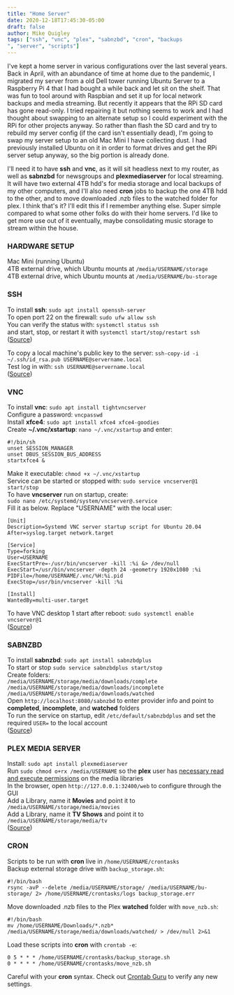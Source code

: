 ```yaml
---
title: "Home Server"
date: 2020-12-18T17:45:30-05:00
draft: false
author: Mike Quigley
tags: ["ssh", "vnc", "plex", "sabnzbd", "cron", "backups
", "server", "scripts"]
---
```


I've kept a home server in various configurations over the last several years. Back in April, with an abundance of time at home due to the pandemic, I migrated my server from a old Dell tower running Ubuntu Server to a Raspberry Pi 4 that I had bought a while back and let sit on the shelf. That was fun to tool around with Raspbian and set it up for local network backups and media streaming. But recently it appears that the RPi SD card has gone read-only. I tried repairing it but nothing seems to work and I had thought about swapping to an alternate setup so I could experiment with the RPi for other projects anyway. So rather than flash the SD card and try to rebuild my server config (if the card isn't essentially dead), I'm going to swap my server setup to an old Mac Mini I have collecting dust. I had previously installed Ubuntu on it in order to format drives and get the RPi server setup anyway, so the big portion is already done. 

I'll need it to have **ssh** and **vnc**, as it will sit headless next to my router, as well as **sabnzbd** for newsgroups and **plexmediaserver** for local streaming. It will have two external 4TB hdd's for media storage and local backups of my other computers, and I'll also need **cron** jobs to backup the one 4TB hdd to the other, and to move downloaded .nzb files to the watched folder for plex. I think that's it? I'll edit this if I remember anything else. Super simple compared to what some other folks do with their home servers. I'd like to get more use out of it eventually, maybe consolidating music storage to stream within the house.

### HARDWARE SETUP
Mac Mini (running Ubuntu)  
4TB external drive, which Ubuntu mounts at `/media/USERNAME/storage`  
4TB external drive, which Ubuntu mounts at `/media/USERNAME/bu-storage`  

### SSH
To install **ssh**: `sudo apt install openssh-server`  
To open port 22 on the firewall: `sudo ufw allow ssh`  
You can verify the status with: `systemctl status ssh`  
and start, stop, or restart it with `systemctl start/stop/restart ssh`  
([Source](https://linuxconfig.org/ubuntu-20-04-ssh-server))

To copy a local machine's public key to the server: `ssh-copy-id -i ~/.ssh/id_rsa.pub USERNAME@servername.local`  
Test log in with: `ssh USERNAME@servername.local`  
([Source](https://linuxconfig.org/how-to-generate-and-manage-ssh-keys-on-linux))

### VNC
To install **vnc**: `sudo apt install tightvncserver`  
Configure a password: `vncpasswd`  
Install **xfce4**: `sudo apt install xfce4 xfce4-goodies`  
Create **~/.vnc/xstartup**: `nano ~/.vnc/xstartup` and enter:
```
#!/bin/sh
unset SESSION_MANAGER
unset DBUS_SESSION_BUS_ADDRESS
startxfce4 &
```
Make it executable: `chmod +x ~/.vnc/xstartup`  
Service can be started or stopped with: `sudo service vncserver@1 start/stop`  
To have **vncserver** run on startup, create:  
`sudo nano /etc/systemd/system/vncserver@.service`  
Fill it as below. Replace "USERNAME" with the local user:
```
[Unit]
Description=Systemd VNC server startup script for Ubuntu 20.04
After=syslog.target network.target

[Service]
Type=forking
User=USERNAME
ExecStartPre=-/usr/bin/vncserver -kill :%i &> /dev/null
ExecStart=/usr/bin/vncserver -depth 24 -geometry 1920x1080 :%i
PIDFile=/home/USERNAME/.vnc/%H:%i.pid
ExecStop=/usr/bin/vncserver -kill :%i

[Install]
WantedBy=multi-user.target
```
To have VNC desktop 1 start after reboot: `sudo systemctl enable vncserver@1`  
([Source](https://linuxconfig.org/vnc-server-on-ubuntu-20-04-focal-fossa-linux))

### SABNZBD
To install **sabnzbd**: `sudo apt install sabnzbdplus`  
To start or stop `sudo service sabnzbdplus start/stop`  
Create folders:  
`/media/USERNAME/storage/media/downloads/complete`  
`/media/USERNAME/storage/media/downloads/incomplete`  
`/media/USERNAME/storage/media/downloads/watched`  
Open `http://localhost:8080/sabnzbd` to enter provider info and point to **completed**, **incomplete**, and **watched** folders  
To run the service on startup, edit `/etc/default/sabnzbdplus` and set the required `USER=` to
the local account  
([Source](https://sabnzbd.org/wiki/installation/install-ubuntu-repo))  

### PLEX MEDIA SERVER

Install: `sudo apt install plexmediaserver`  
Run `sudo chmod o+rx /media/USERNAME` so the **plex** user has [necessary read and execute permissions](https://support.plex.tv/articles/201543057-why-is-some-of-my-content-not-found/) on the media libraries  
In the browser, open `http://127.0.0.1:32400/web` to configure through the GUI  
Add a Library, name it **Movies** and point it to `/media/USERNAME/storage/media/movies`  
Add a Library, name it **TV Shows** and point it to `/media/USERNAME/storage/media/tv`  
([Source](https://support.plex.tv/articles/200288586-installation/))  

### CRON

Scripts to be run with **cron** live in `/home/USERNAME/crontasks`   
Backup external storage drive with `backup_storage.sh`:  
```
#!/bin/bash  
rsync -avP --delete /media/USERNAME/storage/ /media/USERNAME/bu-storage/ 2> /home/USERNAME/crontasks/logs backup_storage.err
```
Move downloaded .nzb files to the Plex **watched** folder with `move_nzb.sh`:  
```
#!/bin/bash
mv /home/USERNAME/Downloads/*.nzb* /media/USERNAME/storage/media/downloads/watched/ > /dev/null 2>&1
```
Load these scripts into **cron** with `crontab -e`:  
```
0 5 * * * /home/USERNAME/crontasks/backup_storage.sh  
0 * * * * /home/USERNAME/crontasks/move_nzb.sh
```  
Careful with your **cron** syntax. Check out [Crontab Guru](https://crontab.guru/) to verify any new settings.
